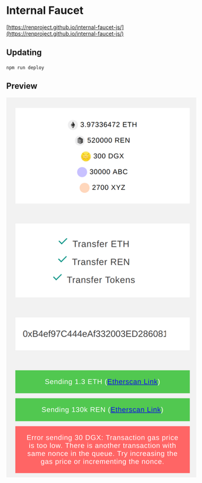 # Internal Faucet

[https://renproject.github.io/internal-faucet-js/](https://renproject.github.io/internal-faucet-js/)

## Updating

`npm run deploy`

## Preview

![Preview](./public/preview.png)
